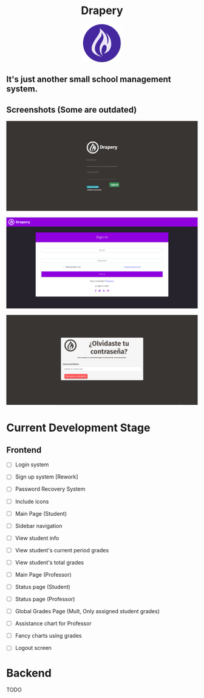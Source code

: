 <h1 align="center"> Drapery </h1>
<p align="center">
    <img height=100 width=100 src="img/drapery-logo.png" alt="The Drapery">
</p>

## It's just another small school management system.

## Screenshots (Some are outdated)

![Drapery_1](Screenshots/Drapery_1.png)

![Drapery_2](Screenshots/Drapery_2.png)

![Drapery_3](Screenshots/Drapery_3.png)



# Current Development Stage
## Frontend
- [ ] Login system 
- [ ] Sign up system [Rework]
- [ ] Password Recovery System
- [ ] Include icons
- [ ] Main Page (Student)
- [ ] Sidebar navigation
- [ ] View student info
- [ ] View student's current period grades
- [ ] View student's total grades
- [ ] Main Page (Professor)
- [ ] Status page (Student)
- [ ] Status page (Professor)
- [ ] Global Grades Page (Mult, Only assigned student grades)
- [ ] Assistance chart for Professor
- [ ] Fancy charts using grades
- [ ] Logout screen



# Backend

TODO
